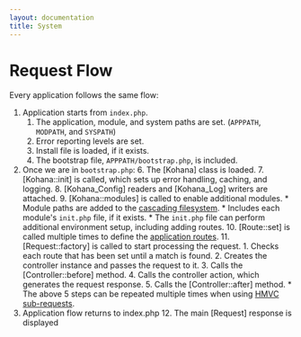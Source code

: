 ```yaml
---
layout: documentation
title: System
---
```

# Request Flow

Every application follows the same flow:

1. Application starts from `index.php`.
	1. The application, module, and system paths are set. (`APPPATH`, `MODPATH`, and `SYSPATH`)
	2. Error reporting levels are set.
	3. Install file is loaded, if it exists.
	4. The bootstrap file, `APPPATH/bootstrap.php`, is included.
2. Once we are in `bootstrap.php`:
	6. The [Kohana] class is loaded.
	7. [Kohana::init] is called, which sets up error handling, caching, and logging.
	8. [Kohana_Config] readers and [Kohana_Log] writers are attached.
	9. [Kohana::modules] is called to enable additional modules.
	    * Module paths are added to the [cascading filesystem](files).
		* Includes each module's `init.php` file, if it exists. 
	    * The `init.php` file can perform additional environment setup, including adding routes.
	10. [Route::set] is called multiple times to define the [application routes](routing).
	11. [Request::factory] is called to start processing the request.
		1. Checks each route that has been set until a match is found.
		2. Creates the controller instance and passes the request to it.
		3. Calls the [Controller::before] method.
		4. Calls the controller action, which generates the request response.
		5. Calls the [Controller::after] method.
		    * The above 5 steps can be repeated multiple times when using [HMVC sub-requests](requests).
3. Application flow returns to index.php
	12. The main [Request] response is displayed
